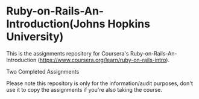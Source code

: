 # Ruby-on-Rails-An-Introduction(Johns Hopkins University)


This is the assignments repository for Coursera's Ruby-on-Rails-An-Introduction (https://www.coursera.org/learn/ruby-on-rails-intro).

Two Completed Assignments


Please note this repository is only for the information/audit purposes, don't use it to copy the assignments if you're also taking the course.
